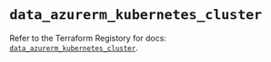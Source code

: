 # `data_azurerm_kubernetes_cluster`

Refer to the Terraform Registory for docs: [`data_azurerm_kubernetes_cluster`](https://www.terraform.io/docs/providers/azurerm/d/kubernetes_cluster).

